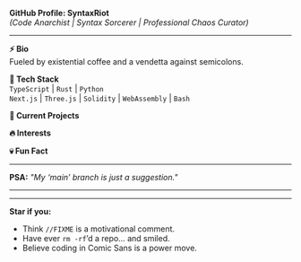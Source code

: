**GitHub Profile: SyntaxRiot**  
*(Code Anarchist | Syntax Sorcerer | Professional Chaos Curator)*  

---  
**⚡ Bio**  
Fueled by existential coffee and a vendetta against semicolons.  

**🔨 Tech Stack**  
`TypeScript` | `Rust` | `Python`   
`Next.js` | `Three.js` | `Solidity` | `WebAssembly` | `Bash`  

**🚀 Current Projects**  


**🔥 Interests**  
  

 

**💀 Fun Fact**  


---  
**PSA:** *"My ‘main’ branch is just a suggestion."*  

---   

---  
**Star if you:**  
- Think `//FIXME` is a motivational comment.  
- Have ever `rm -rf`’d a repo… and smiled.  
- Believe coding in Comic Sans is a power move.
